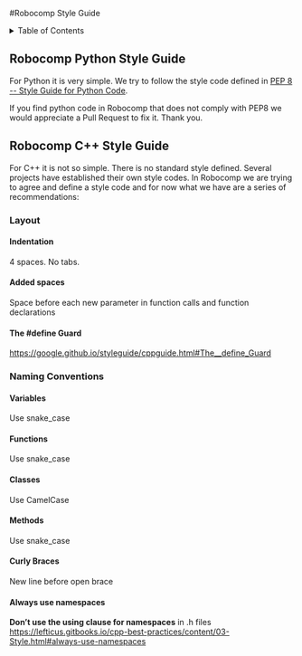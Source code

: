 #Robocomp Style Guide

<!-- markdown="1" is required for GitHub Pages to render the TOC properly. -->

<details markdown="1">
  <summary>Table of Contents</summary>
</details>


## Robocomp Python Style Guide
For Python it is very simple. We try to follow the style code defined in [PEP 8 -- Style Guide for Python Code](https://www.python.org/dev/peps/pep-0008/).

If you find python code in Robocomp that does not comply with PEP8 we would appreciate a Pull Request to fix it. Thank you.


## Robocomp C++ Style Guide

For C++ it is not so simple. There is no standard style defined. Several projects have established their own style codes. In Robocomp we are trying to agree and define a style code and for now what we have are a series of recommendations:

### Layout

#### Indentation
4 spaces. No tabs.

#### Added spaces
Space before each new parameter in function calls and function declarations

#### The #define Guard
https://google.github.io/styleguide/cppguide.html#The__define_Guard


### Naming Conventions

#### Variables
Use snake_case

#### Functions
Use snake_case

#### Classes
Use CamelCase

#### Methods
Use snake_case

#### Curly Braces
New line before open brace

#### Always use namespaces
**Don’t use the using clause for namespaces** in .h files
https://lefticus.gitbooks.io/cpp-best-practices/content/03-Style.html#always-use-namespaces

